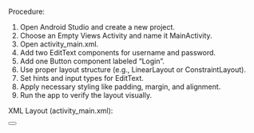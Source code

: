 Procedure:

1.	Open Android Studio and create a new project.
2.	Choose an Empty Views Activity and name it MainActivity.
3.	Open activity_main.xml.
4.	Add two EditText components for username and password.
5.	Add one Button component labeled “Login”.
6.	Use proper layout structure (e.g., LinearLayout or ConstraintLayout).
7.	Set hints and input types for EditText.
8.	Apply necessary styling like padding, margin, and alignment.
9.	Run the app to verify the layout visually.
   
XML Layout (activity_main.xml):

<?xml version="1.0" encoding="utf-8"?>
<LinearLayout xmlns:android="http://schemas.android.com/apk/res/android" android:layout_width="match_parent" android:layout_height="match_parent" android:orientation="vertical" android:padding="24dp" android:gravity="center" android:background="#FFFFFF">
<EditText android:id="@+id/username" android:layout_width="match_parent" android:layout_height="wrap_content" android:hint="Username" android:inputType="textPersonName" />
<EditText android:id="@+id/password" android:layout_width="match_parent" android:layout_height="wrap_content" android:hint="Password" android:inputType="textPassword" android:layout_marginTop="12dp" />
<Button android:id="@+id/loginButton" android:layout_width="wrap_content" android:layout_height="wrap_content" android:text="Login"
android:layout_marginTop="18dp" />
</LinearLayout>
